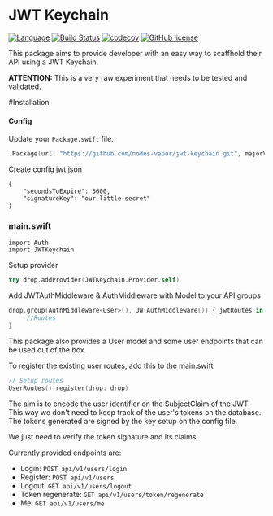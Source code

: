 # JWT Keychain
[![Language](https://img.shields.io/badge/Swift-3-brightgreen.svg)](http://swift.org)
[![Build Status](https://travis-ci.org/nodes-vapor/jwt-keychain.svg?branch=master)](https://travis-ci.org/nodes-vapor/jwt-keychain)
[![codecov](https://codecov.io/gh/nodes-vapor/jwt-keychain/branch/master/graph/badge.svg)](https://codecov.io/gh/nodes-vapor/jwt-keychain)
[![GitHub license](https://img.shields.io/badge/license-MIT-blue.svg)](https://raw.githubusercontent.com/nodes-vapor/jwt-keychain/master/LICENSE)


This package aims to provide developer with an easy way to scaffhold their API
using a JWT Keychain.

**ATTENTION:** This is a very raw experiment that needs to be tested and validated.

#Installation

#### Config
Update your `Package.swift` file.
```swift
.Package(url: "https://github.com/nodes-vapor/jwt-keychain.git", majorVersion: 0)
```

Create config jwt.json

```
{
    "secondsToExpire": 3600,
    "signatureKey": "our-little-secret"
}
```

### main.swift

```
import Auth
import JWTKeychain
```

Setup provider
```swift
try drop.addProvider(JWTKeychain.Provider.self)
```

Add JWTAuthMiddleware & AuthMiddleware with Model to your API groups

```swift
drop.group(AuthMiddleware<User>(), JWTAuthMiddleware()) { jwtRoutes in
     //Routes
}
```

This package also provides a User model and some user endpoints that can be used out of the box.

To register the existing user routes, add this to the main.swift
```swift
// Setup routes
UserRoutes().register(drop: drop)
```

The aim is to encode the user identifier on the SubjectClaim of the JWT. This way we don't
need to keep track of the user's tokens on the database. The tokens generated are signed by
the key setup on the config file.

We just need to verify the token signature and its claims.

Currently provided endpoints are:

- Login: `POST api/v1/users/login`
- Register: `POST api/v1/users`
- Logout: `GET api/v1/users/logout`
- Token regenerate: `GET api/v1/users/token/regenerate`
- Me: `GET api/v1/users/me`
